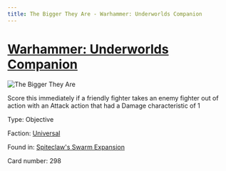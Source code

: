 ```yaml
---
title: The Bigger They Are - Warhammer: Underworlds Companion
---
```


# [Warhammer: Underworlds Companion](https://guidokessels.github.io/wh-underworlds)

  

![The Bigger They Are](https://warhammerunderworlds.com/wp-content/uploads/sites/6/2018/02/298_ENG.png)

Score this immediately if a friendly fighter takes an enemy fighter out of action with an Attack action that had a Damage characteristic of 1

Type: Objective

Faction: [Universal](https://guidokessels.github.io/wh-underworlds/factions/universal)

Found in: [Spiteclaw's Swarm Expansion](https://guidokessels.github.io/wh-underworlds/locations/spiteclaws-swarm-expansion)

Card number: 298
